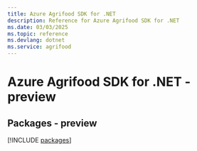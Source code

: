 ```yaml
---
title: Azure Agrifood SDK for .NET
description: Reference for Azure Agrifood SDK for .NET
ms.date: 03/03/2025
ms.topic: reference
ms.devlang: dotnet
ms.service: agrifood
---
```

# Azure Agrifood SDK for .NET - preview
## Packages - preview
[!INCLUDE [packages](agrifood-index.md)]